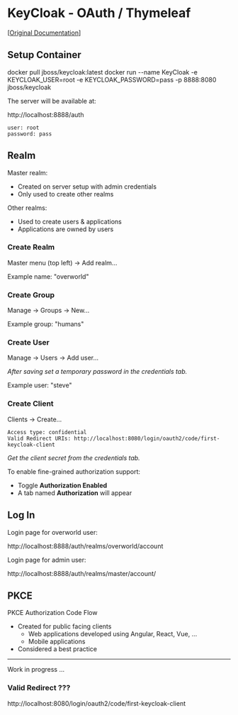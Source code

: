 # KeyCloak - OAuth / Thymeleaf

[[Original Documentation](https://www.keycloak.org/docs/latest/getting_started/index.html)]

## Setup Container

docker pull jboss/keycloak:latest
docker run --name KeyCloak -e KEYCLOAK_USER=root -e KEYCLOAK_PASSWORD=pass -p 8888:8080 jboss/keycloak

The server will be available at:

http://localhost:8888/auth

```
user: root
password: pass
```

## Realm

Master realm:
- Created on server setup with admin credentials
- Only used to create other realms

Other realms:
- Used to create users & applications
- Applications are owned by users

### Create Realm

Master menu (top left) -> Add realm...

Example name: "overworld"

### Create Group

Manage -> Groups -> New...

Example group: "humans"

### Create User

Manage -> Users -> Add user...

*After saving set a temporary password in the credentials tab.*

Example user: "steve"

### Create Client

Clients -> Create...

```
Access type: confidential
Valid Redirect URIs: http://localhost:8080/login/oauth2/code/first-keycloak-client
```

*Get the client secret from the credentials tab.*

To enable fine-grained authorization support:
- Toggle **Authorization Enabled**
- A tab named **Authorization** will appear


## Log In

Login page for overworld user:

http://localhost:8888/auth/realms/overworld/account

Login page for admin user:

http://localhost:8888/auth/realms/master/account/

## PKCE

PKCE Authorization Code Flow
- Created for public facing clients
  - Web applications developed using Angular, React, Vue, ...
  - Mobile applications
- Considered a best practice

---
Work in progress ...

### Valid Redirect ???
http://localhost:8080/login/oauth2/code/first-keycloak-client